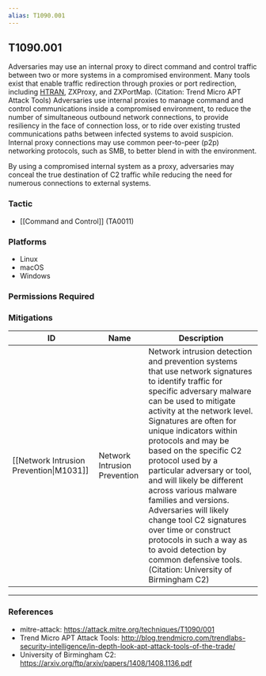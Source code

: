 ```yaml
---
alias: T1090.001
---
```


## T1090.001

Adversaries may use an internal proxy to direct command and control traffic between two or more systems in a compromised environment. Many tools exist that enable traffic redirection through proxies or port redirection, including [HTRAN](https://attack.mitre.org/software/S0040), ZXProxy, and ZXPortMap. (Citation: Trend Micro APT Attack Tools) Adversaries use internal proxies to manage command and control communications inside a compromised environment, to reduce the number of simultaneous outbound network connections, to provide resiliency in the face of connection loss, or to ride over existing trusted communications paths between infected systems to avoid suspicion. Internal proxy connections may use common peer-to-peer (p2p) networking protocols, such as SMB, to better blend in with the environment.

By using a compromised internal system as a proxy, adversaries may conceal the true destination of C2 traffic while reducing the need for numerous connections to external systems.


### Tactic
- [[Command and Control]] (TA0011)

### Platforms
- Linux
- macOS
- Windows

### Permissions Required

### Mitigations

| ID | Name | Description |
| --- | --- | --- |
| [[Network Intrusion Prevention\|M1031]] | Network Intrusion Prevention | Network intrusion detection and prevention systems that use network signatures to identify traffic for specific adversary malware can be used to mitigate activity at the network level. Signatures are often for unique indicators within protocols and may be based on the specific C2 protocol used by a particular adversary or tool, and will likely be different across various malware families and versions. Adversaries will likely change tool C2 signatures over time or construct protocols in such a way as to avoid detection by common defensive tools.(Citation: University of Birmingham C2) |


---
### References

- mitre-attack: https://attack.mitre.org/techniques/T1090/001
- Trend Micro APT Attack Tools: http://blog.trendmicro.com/trendlabs-security-intelligence/in-depth-look-apt-attack-tools-of-the-trade/
- University of Birmingham C2: https://arxiv.org/ftp/arxiv/papers/1408/1408.1136.pdf

